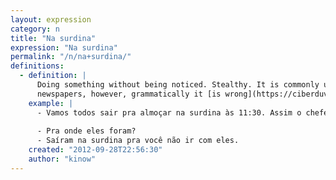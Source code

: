 ```yaml
---
layout: expression
category: n
title: "Na surdina"
expression: "Na surdina"
permalink: "/n/na+surdina/"
definitions:
  - definition: |
      Doing something without being noticed. Stealthy. It is commonly used now, even in books and
      newspapers, however, grammatically it [is wrong](https://ciberduvidas.iscte-iul.pt/consultorio/perguntas/a-surdina-e-em-surdina/11433).
    example: |
      - Vamos todos sair pra almoçar na surdina às 11:30. Assim o chefe não vai querer ir com a gente.
      
      - Pra onde eles foram?
      - Saíram na surdina pra você não ir com eles.
    created: "2012-09-28T22:56:30"
    author: "kinow"
---
```

